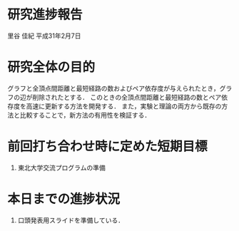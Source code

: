 研究進捗報告
================
里谷 佳紀
平成31年2月7日

# 研究全体の目的

グラフと全頂点間距離と最短経路の数およびペア依存度が与えられたとき，グラフの辺が削除されたとする．
このときの全頂点間距離と最短経路の数とペア依存度を高速に更新する方法を開発する．
また，実験と理論の両方から既存の方法と比較することで，新方法の有用性を検証する．

# 前回打ち合わせ時に定めた短期目標

1.  東北大学交流プログラムの準備

# 本日までの進捗状況

1.  口頭発表用スライドを準備している．
